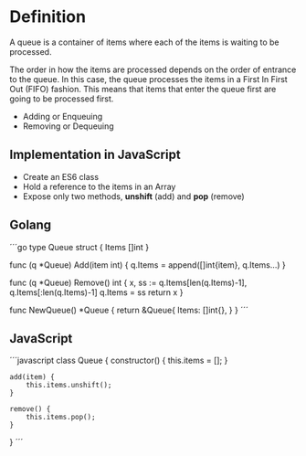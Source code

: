 # Definition

A queue is a container of items where each of the items is waiting to be processed.

The order in how the items are processed depends on the order of entrance to the queue. In this case, the queue processes the items in a First In First Out (FIFO) fashion. This means that items that enter the queue first are going to be processed first.

- Adding or Enqueuing
- Removing or Dequeuing

## Implementation in JavaScript

- Create an ES6 class
- Hold a reference to the items in an Array
- Expose only two methods, **unshift** (add) and **pop** (remove)

## Golang

´´´go
type Queue struct {
	Items []int
}

func (q *Queue) Add(item int) {
	q.Items = append([]int{item}, q.Items...)
}

func (q *Queue) Remove() int {
	x, ss := q.Items[len(q.Items)-1], q.Items[:len(q.Items)-1]
	q.Items = ss
	return x
}

func NewQueue() *Queue {
	return &Queue{
		Items: []int{},
	}
}
´´´

## JavaScript

´´´javascript
class Queue {
    constructor() {
        this.items = [];
    }

    add(item) {
        this.items.unshift();
    }

    remove() {
        this.items.pop();
    }
}
´´´
